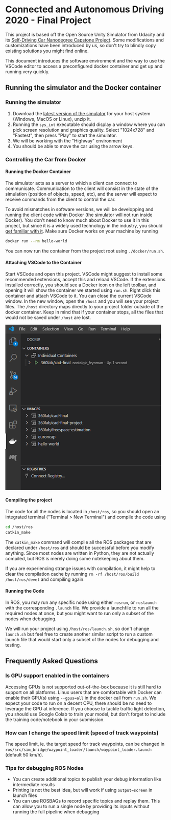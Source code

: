 
# Connected and Autonomous Driving 2020 - Final Project


This project is based off the Open Source Unity Simulator from Udacity and its [Self-Driving Car Nanodegree Capstone Project](https://github.com/udacity/CarND-Capstone). Some modifications and customizations have been introduced by us, so don't try to blindly copy existing solutions you might find online.

This document introduces the software environment and the way to use the VSCode editor to access a preconfigured docker container and get up and running very quickly. 


## Running the simulator and the Docker container

### Running the simulator

1. Download the [latest version of the simulator](https://github.com/udacity/CarND-Capstone/releases/tag/v1.3) for your host system (Windows, MacOS or Linux), unzip it.
1. Running the `sys_int` executable should display a window where you can pick screen resolution and graphics quality. Select "1024x728" and "Fastest", then press "Play" to start the simulator.
1. We will be working with the "Highway" environment
1. You should be able to move the car using the arrow keys.


### Controlling the Car from Docker

#### Running the Docker Container
The simulator acts as a server to which a client can connect to communicate. Communication to the client will consist in the state of the simulation (position of objects, speed, etc), and the server will expect to receive commands from the client to control the car. 

To avoid mismatches in software versions, we will be developping and running the client code within Docker (the simulator will not run inside Docker). You don't need to know much about Docker to use it in this project, but since it is a widely used technology in the industry, you should [get familiar with it](https://docs.docker.com/get-started/). Make sure Docker works on your machine by running 

```bash
docker run --rm hello-world
```

You can now run the container from the project root using `./docker/run.sh`.

#### Attaching VSCode to the Container

Start VSCode and open this project. VSCode might suggest to install some recommended extensions, accept this and reload VSCode. If the extensions installed correctly, you should see a Docker icon on the left toolbar, and opening it will show the container we started using `run.sh`. Right click this container and attach VSCode to it. You can close the current VSCode window. In the new window, open the `/host` and you will see your project files. The `/host` directory maps directly to your project folder outside of the docker container. Keep in mind that if your container stops, all the files that would not be saved under `/host` are lost.

![Attach VSCode](docs/vscode_docker.png)


#### Compiling the project

The code for all the nodes is located in `/host/ros`, so you should open an integrated terminal ("Terminal > New Terminal") and compile the code using 

```bash
cd /host/ros
catkin_make
```

The `catkin_make` command will compile all the ROS packages that are declared under `/host/ros` and should be successful before you modify anything. Since most nodes are written in Python, they are not actually compiled, but ROS is merely doing some notekeeping about them.

If you are experiencing strange issues with compilation, it might help to clear the compilation cache by running `rm -rf /host/ros/build /host/ros/devel` and compiling again.

#### Running the Code

In ROS, you may run any specific node using either `rosrun`, or `roslaunch` with the corresponding `.launch` file. We provide a launchfile to run all the required nodes at once, but you might want to run only a subset of the nodes when debugging.

We will run your project using `/host/ros/launch.sh`, so don't change `launch.sh` but feel free to create another similar script to run a custom launch file that would start only a subset of the nodes for debugging and testing.




## Frequently Asked Questions

### Is GPU support enabled in the containers
Accessing GPUs is not supported out-of-the-box because it is still hard to support on all platforms. Linux users that are comfortable with Docker can enable their GPU(s) using `--gpus=all` in the docker call from `run.sh`. We expect your code to run on a decent CPU, there should be no need to leverage the GPU at inference. If you choose to tackle traffic light detection, you should use Google Colab to train your model, but don't forget to include the training code/notebook in your submission.


### How can I change the speed limit (speed of track waypoints)
The speed limit, ie. the target speed for track waypoints, can be changed in `ros/src/sim_bridge/waypoint_loader/launch/waypoint_loader.launch` (default 50 km/h).

### Tips for debugging ROS Nodes
- You can create additional topics to publish your debug information like intermediate results
- Printing is not the best idea, but will work if using `output=screen` in launch files
- You can use ROSBAGs to record specific topics and replay them. This can allow you to run a single node by providing its inputs without running the full pipeline when debugging


